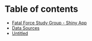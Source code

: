 # Table of contents

* [Fatal Force Study Group - Shiny App](README.md)
* [Data Sources](data-sources.md)
* [Untitled](untitled.md)

